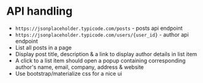 # API handling

- `https://jsonplaceholder.typicode.com/posts` - posts api endpoint
- `https://jsonplaceholder.typicode.com/users/{user_id}` - author api endpoint
- List all posts in a page
- Display post title, description & a link to display author details in list item
- A click to a list item should open a popup containing corresponding author's name, email, company, address & website
- Use bootstrap/materialize css for a nice ui